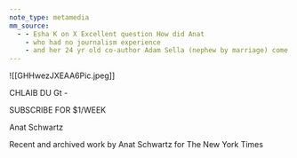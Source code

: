 ```yaml
---
note_type: metamedia
mm_source:
  - - Esha K on X Excellent question How did Anat
    - who had no journalism experience
    - and her 24 yr old co-author Adam Sella (nephew by marriage) come to lead a front page investigation I will try to answer. Her first article in New York Times is o.md
---
```


![[GHHwezJXEAA6Pic.jpeg]]

CHLAIB DU Gt -

SUBSCRIBE FOR $1/WEEK

Anat Schwartz

Recent and archived work by Anat
Schwartz for The New York Times


